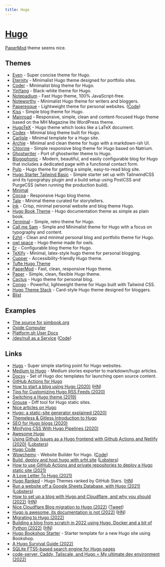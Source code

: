 ```yaml
---
title: Hugo
---
```


# [Hugo](https://gohugo.io)

[PaperMod](https://github.com/adityatelange/hugo-PaperMod/) theme seems nice.

## Themes

- [Even](https://github.com/olOwOlo/hugo-theme-even) - Super concise theme for Hugo.
- [Eternity](https://github.com/boratanrikulu/eternity) - Minimalist Hugo theme designed for portfolio sites.
- [Coder](https://github.com/luizdepra/hugo-coder/) - Minimalist blog theme for Hugo.
- [YinYang](https://github.com/joway/hugo-theme-yinyang/) - Black-white theme for Hugo.
- [Notepadium](https://github.com/cntrump/hugo-notepadium) - Fast Hugo theme, 100% JavaScript-free.
- [Noteworthy](https://github.com/kimcc/hugo-theme-noteworthy) - Minimalist Hugo theme for writers and bloggers.
- [Paperesque](https://themes.gohugo.io/paperesque/) - Lightweight theme for personal websites. ([Code](https://github.com/capnfabs/paperesque))
- [Kiss](https://github.com/ribice/kiss) - Simple blog theme for Hugo.
- [Mainroad](https://github.com/Vimux/Mainroad) - Responsive, simple, clean and content-focused Hugo theme based on the MH Magazine lite WordPress theme.
- [HugoTeX](https://github.com/7ma7X/HugoTeX) - Hugo theme which looks like a LaTeX document.
- [Codex](https://github.com/jakewies/hugo-theme-codex) - Minimal blog theme built for Hugo.
- [Carlisle](https://github.com/thesephist/carlisle) - Minimal template for a Hugo site.
- [Archie](https://github.com/athul/archie) - Minimal and clean theme for hugo with a markdown-ish UI.
- [Chlorine](https://github.com/AnnaOpss/hugo-chlorine-theme) - Simple responsive blog theme for Hugo based on Natrium.
- [Ghostwriter](https://github.com/jbub/ghostwriter) - Port of ghostwriter theme to Hugo.
- [Blogophonic](https://github.com/formspree/blogophonic-hugo) - Modern, beautiful, and easily configurable blog for Hugo that includes a dedicated page with a functional contact form.
- [Pulp](https://github.com/koirand/pulp/) - Hugo theme for getting a simple, easy-to-read blog site.
- [Hugo Starter Tailwind Basic](https://github.com/bep/hugo-starter-tailwind-basic) - Simple starter set up with TailnwindCSS and its typograhpy plugin and a build setup using PostCSS and PurgeCSS (when running the production build).
- [Minimal](https://github.com/calintat/minimal)
- [Cocoa](https://github.com/nishanths/cocoa-hugo-theme) - Responsive Hugo blog theme.
- [Tale](https://github.com/EmielH/tale-hugo/) - Minimal theme curated for storytellers.
- [Ink](https://github.com/knadh/hugo-ink) - Crisp, minimal personal website and blog theme Hugo.
- [Hugo Book Theme](https://github.com/alex-shpak/hugo-book) - Hugo documentation theme as simple as plain book.
- [Terminal](https://github.com/panr/hugo-theme-terminal) - Simple, retro theme for Hugo.
- [Call me Sam](https://github.com/victoriadrake/hugo-theme-sam) - Simple and Minimalist theme for Hugo with a focus on typography and content.
- [Ezhil](https://github.com/vividvilla/ezhil) - Clean and minimal personal blog and portfolio theme for Hugo.
- [owl space](https://github.com/JoogsWasTaken/owlspace) - Hugo theme made for owls.
- [Er](https://github.com/lingxz/er) - Configurable blog theme for Hugo.
- [TeXify](https://github.com/queensferryme/hugo-theme-texify) - Minimal, latex-style hugo theme for personal blogging.
- [Cupper](https://github.com/zwbetz-gh/cupper-hugo-theme) - Accessibility-friendly Hugo theme.
- [Tufte Hugo Theme](https://github.com/shawnohare/hugo-tufte)
- [PaperMod](https://github.com/adityatelange/hugo-PaperMod) - Fast, clean, responsive Hugo theme.
- [Paper](https://github.com/nanxiaobei/hugo-paper) - Simple, clean, flexible Hugo theme.
- [Cactus](https://github.com/monkeyWzr/hugo-theme-cactus) - Hugo theme for personal blog.
- [Congo](https://github.com/jpanther/congo) - Powerful, lightweight theme for Hugo built with Tailwind CSS.
- [Hugo Theme Stack](https://github.com/CaiJimmy/hugo-theme-stack) - Card-style Hugo theme designed for bloggers.
- [Blist](https://github.com/apvarun/blist-hugo-theme)

## Examples

- [The source for pimbook.org](https://github.com/pim-book/pim-book.github.io)
- [Oxide Computer](https://github.com/oxidecomputer/design.oxide.computer)
- [Platform.sh User Docs](https://github.com/platformsh/platformsh-docs)
- [/dev/null as a Service](https://devnull-as-a-service.com/home/) ([Code](https://github.com/noqqe/devnull-as-a-service))

## Links

- [Hugs](https://github.com/bjango/Hugs) - Super simple starting point for Hugo websites.
- [Medium to Hugo](https://github.com/bgadrian/medium-to-hugo) - Medium stories exporter to markdown/hugo articles.
- [Docsy](https://github.com/google/docsy) - Set of Hugo doc templates for launching open source content.
- [GitHub Actions for Hugo](https://github.com/peaceiris/actions-hugo)
- [How to start a blog using Hugo (2020)](https://flaviocopes.com/start-blog-with-hugo/) ([HN](https://news.ycombinator.com/item?id=21978306))
- [Tips for Customizing Hugo RSS Feeds (2020)](https://benjamincongdon.me/blog/2020/01/14/Tips-for-Customizing-Hugo-RSS-Feeds/)
- [Switching a Hugo theme (2019)](https://misha.brukman.net/blog/2019/05/switching-hugo-theme/)
- [Grouse](https://github.com/capnfabs/grouse) - Diff tool for Hugo static sites.
- [Nice articles on Hugo](https://www.ronaldsvilcins.com/tags/hugo/)
- [Hugo: a static-site generator explained (2020)](https://lwn.net/SubscriberLink/825507/77df07d41cec68c4/)
- [Themeless & Gitless Introduction to Hugo](https://www.ii.com/themeless-gitless-intro-hugo/)
- [SEO for Hugo blogs (2020)](https://mathieuhendey.com/2020/10/seo-for-hugo-blogs/)
- [Minifying CSS With Hugo Pipelines (2020)](https://mathieuhendey.com/2020/10/minifying-css-with-hugo-pipelines/)
- [Awesome Hugo](https://github.com/theNewDynamic/awesome-hugo)
- [Using Github Issues as a Hugo frontend with Github Actions and Netlify (2020)](https://shazow.net/posts/github-issues-as-a-hugo-frontend/) ([Lobsters](https://lobste.rs/s/oeelem/using_github_issues_as_hugo_frontend_with))
- [Hugo Code](https://github.com/gohugoio/hugo)
- [Wowchemy](https://wowchemy.com/) - Website Builder for Hugo. ([Code](https://github.com/wowchemy/wowchemy-hugo-modules))
- [Build, deploy and host hugo with srht.site](https://www.monotux.tech/posts/2021/03/built-with-srht-sites/) ([Lobsters](https://lobste.rs/s/pjrbwg/build_deploy_host_hugo_with_srht_site))
- [How to use GitHub Actions and private repositories to deploy a Hugo static site (2021)](https://reverse.put.as/2021/03/11/hugo-githubactions/)
- [A Love Letter To Hugo (2021)](https://akondas.com/blog/a-love-letter-to-hugo/)
- [Hugo Ranked](https://hugoranked.com/) - Hugo Themes ranked by GitHub Stars. ([HN](https://news.ycombinator.com/item?id=28795478))
- [Run a website off a Google Sheets Database, with Hugo (2021)](https://www.markhansen.co.nz/build-a-website-off-a-google-sheets-database-using-hugo-netlify/) ([Lobsters](https://lobste.rs/s/eu9fjn/run_website_off_google_sheets_database))
- [How to set up a blog with Hugo and Cloudflare, and why you should (2022)](https://smaller.fish/posts/hugo) ([HN](https://news.ycombinator.com/item?id=30396935))
- [Nice Cloudflare Blog migration to Hugo (2022)](https://github.com/cloudflare/cloudflare-docs/pull/3609) ([Tweet](https://twitter.com/lukeed05/status/1496620597127696384))
- [Hugo is awesome, its documentation is not (2022)](https://sagar.se/blog/hugo-documentation/) ([HN](https://news.ycombinator.com/item?id=30527884))
- [Migrating to Hugo (2022)](https://www.georgeho.org/migrating-to-hugo/)
- [Building a blog from scratch in 2022 using Hugo, Docker and a bit of Python (2022)](https://blog.ioces.com/matt/posts/everything-old-is-new-again/) ([HN](https://news.ycombinator.com/item?id=30718757))
- [Hugo Bookshop Starter](https://github.com/CloudCannon/hugo-bookshop-starter) - Starter template for a new Hugo site using Bookshop.
- [A Hugo Survival Guide (2022)](https://janert.me/guides/hugo-survival-guide/)
- [SQLite FTS5-based search engine for Hugo pages](https://github.com/fazalmajid/fts5index)
- [code-server, Caddy, Tailscale, and Hugo = My ultimate dev environment (2022)](https://chrisshort.net/code-server-caddy-tailscale-and-hugo-my-ultimate-dev-environment/)
